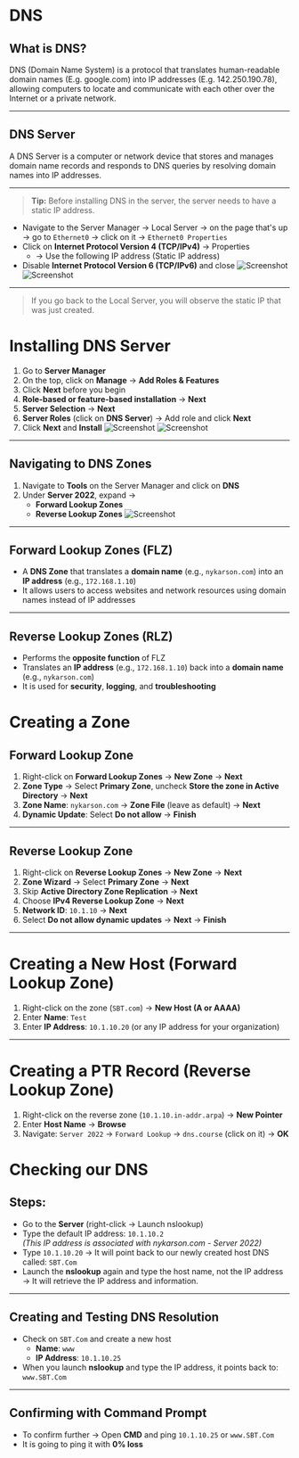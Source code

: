 # DNS

## What is DNS?

DNS (Domain Name System) is a protocol that translates human-readable domain names (E.g. google.com) into IP addresses (E.g. 142.250.190.78), allowing computers to locate and communicate with each other over the Internet or a private network.

---
## DNS Server

A DNS Server is a computer or network device that stores and manages domain name records and responds to DNS queries by resolving domain names into IP addresses.

---

> **Tip:** Before installing DNS in the server, the server needs to have a static IP address.

- Navigate to the Server Manager → Local Server → on the page that's up → go to `Ethernet0` → click on it → `Ethernet0 Properties`
- Click on **Internet Protocol Version 4 (TCP/IPv4)** → Properties
  - → Use the following IP address (Static IP address)
- Disable **Internet Protocol Version 6 (TCP/IPv6)** and close
![Screenshot](images/screenshot103.jpg)
![Screenshot](images/screenshot104.jpg)

---

> If you go back to the Local Server, you will observe the static IP that was just created.

# Installing DNS Server

1. Go to **Server Manager**  
2. On the top, click on **Manage** → **Add Roles & Features**  
3. Click **Next** before you begin  
4. **Role-based or feature-based installation** → **Next**  
5. **Server Selection** → **Next**  
6. **Server Roles** (click on **DNS Server**) → Add role and click **Next**  
7. Click **Next** and **Install**
![Screenshot](images/screenshot105.jpg)
![Screenshot](images/screenshot106.jpg)

---

## Navigating to DNS Zones

1. Navigate to **Tools** on the Server Manager and click on **DNS**  
2. Under **Server 2022**, expand →  
   - **Forward Lookup Zones**  
   - **Reverse Lookup Zones**
![Screenshot](images/screenshot107.jpg)
---

## Forward Lookup Zones (FLZ)

- A **DNS Zone** that translates a **domain name** (e.g., `nykarson.com`) into an **IP address** (e.g., `172.168.1.10`)  
- It allows users to access websites and network resources using domain names instead of IP addresses

---
## Reverse Lookup Zones (RLZ)

- Performs the **opposite function** of FLZ  
- Translates an **IP address** (e.g., `172.168.1.10`) back into a **domain name** (e.g., `nykarson.com`)  
- It is used for **security**, **logging**, and **troubleshooting**

# Creating a Zone

## Forward Lookup Zone

1. Right-click on **Forward Lookup Zones** → **New Zone** → **Next**
2. **Zone Type** → Select **Primary Zone**, uncheck **Store the zone in Active Directory** → **Next**
3. **Zone Name**: `nykarson.com` → **Zone File** (leave as default) → **Next**
4. **Dynamic Update**: Select **Do not allow** → **Finish**

---

## Reverse Lookup Zone

1. Right-click on **Reverse Lookup Zones** → **New Zone** → **Next**
2. **Zone Wizard** → Select **Primary Zone** → **Next**
3. Skip **Active Directory Zone Replication** → **Next**
4. Choose **IPv4 Reverse Lookup Zone** → **Next**
5. **Network ID**: `10.1.10` → **Next**
6. Select **Do not allow dynamic updates** → **Next** → **Finish**

---

# Creating a New Host (Forward Lookup Zone)

1. Right-click on the zone (`SBT.com`) → **New Host (A or AAAA)**  
2. Enter **Name**: `Test`  
3. Enter **IP Address**: `10.1.10.20` (or any IP address for your organization)

---

# Creating a PTR Record (Reverse Lookup Zone)

1. Right-click on the reverse zone (`10.1.10.in-addr.arpa`) → **New Pointer**
2. Enter **Host Name** → **Browse**  
3. Navigate: `Server 2022` → `Forward Lookup` → `dns.course` (click on it) → **OK**

# Checking our DNS

## Steps:

- Go to the **Server** (right-click → Launch nslookup)
- Type the default IP address: `10.1.10.2`  
  *(This IP address is associated with nykarson.com - Server 2022)*
- Type `10.1.10.20` → It will point back to our newly created host DNS called: `SBT.Com`
- Launch the **nslookup** again and type the host name, not the IP address → It will retrieve the IP address and information.

---

## Creating and Testing DNS Resolution

- Check on `SBT.Com` and create a new host  
  - **Name**: `www`  
  - **IP Address**: `10.1.10.25`
- When you launch **nslookup** and type the IP address, it points back to: `www.SBT.Com`

---

## Confirming with Command Prompt

- To confirm further → Open **CMD** and ping `10.1.10.25` or `www.SBT.Com`  
- It is going to ping it with **0% loss**
